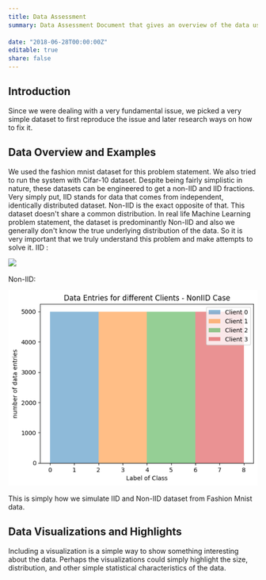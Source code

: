 ```yaml
---
title: Data Assessment
summary: Data Assessment Document that gives an overview of the data used for the project.

date: "2018-06-28T00:00:00Z"
editable: true
share: false
---
```


## Introduction

Since we were dealing with a very fundamental issue, we picked a very simple dataset to first reproduce the issue and later research ways on how to fix it.

## Data Overview and Examples

We used the fashion mnist dataset for this problem statement. We also tried to run the system with Cifar-10 dataset. Despite being fairly simplistic in nature, these datasets can be engineered to get a non-IID and IID fractions. Very simply put, IID stands for data that comes from independent, identically distributed dataset. Non-IID is the exact opposite of that. This dataset doesn't share a common distribution. In real life Machine Learning problem statement, the dataset is predominantly Non-IID and also we generally don't know the true underlying distribution of the data. So it is very important that we truly understand this problem and make attempts to solve it.
IID : <br>

<img src = 'iid_datset.png'/>

Non-IID:<br>

<img src = 'non-iid.png'>

This is simply how we simulate IID and Non-IID dataset from Fashion Mnist data.

## Data Visualizations and Highlights

Including a visualization is a simple way to show something interesting about the data.  Perhaps the visualizations could simply highlight the size, distribution, and other simple statistical characteristics of the data.

